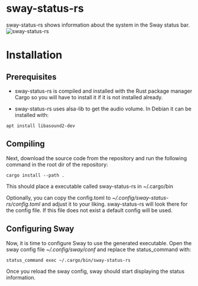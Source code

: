 

# sway-status-rs
sway-status-rs shows information about the system in the Sway status bar.
![sway-status-rs](https://github.com/kahlering/sway-status-rs/assets/22997384/1a62fdbc-667a-4398-b8d9-c5a25b4a648e)

# Installation
## Prerequisites
- sway-status-rs is compiled and installed with the Rust package manager Cargo so you will have to install it if it is not installed already.

- sway-status-rs uses alsa-lib to get the audio volume. In Debian it can be installed with:
```
apt install libasound2-dev
```

## Compiling
Next, download the source code from the repository and run the following command in the root dir of the repository:
```
cargo install --path .
```
This should place a executable called sway-status-rs in ~/.cargo/bin

Optionally, you can copy the config.toml to _~/.config/sway-status-rs/config.toml_ and adjust it to your liking. sway-status-rs will look there for the config file. If this file does not exist a default config will be used. 

## Configuring Sway
Now, it is time to configure Sway to use the generated executable. 
Open the sway config file _~/.config/sway/conf_ and replace the status_command with:
```
status_command exec ~/.cargo/bin/sway-status-rs
```
Once you reload the sway config, sway should start displaying the status information.


